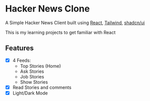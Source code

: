 
# Hacker News Clone

A Simple Hacker News Client built using [React](https://react.dev/), [Tailwind](https://tailwindcss.com/), [shadcn/ui](https://ui.shadcn.com/)

This is my learning projects to get familiar with React

## Features

- [x] 4 Feeds:
  - Top Stories (Home)
  - Ask Stories
  - Job Stories
  - Show Stories
- [x] Read Stories and comments
- [x] Light/Dark Mode
